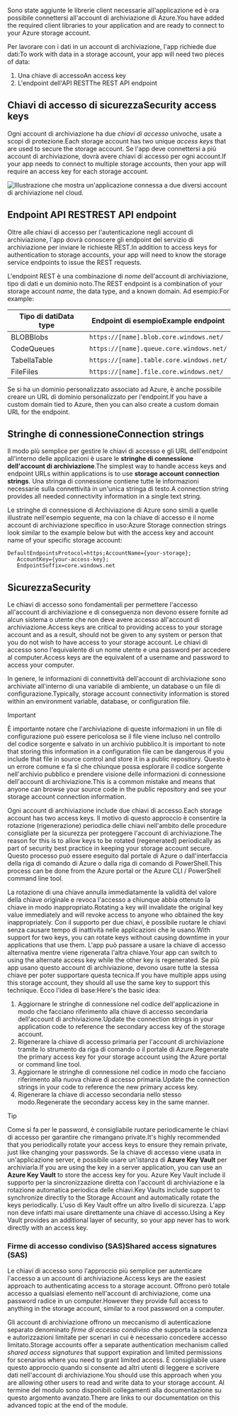 <span data-ttu-id="c3544-101">Sono state aggiunte le librerie client necessarie all'applicazione ed è ora possibile connettersi all'account di archiviazione di Azure.</span><span class="sxs-lookup"><span data-stu-id="c3544-101">You have added the required client libraries to your application and are ready to connect to your Azure storage account.</span></span>

<span data-ttu-id="c3544-102">Per lavorare con i dati in un account di archiviazione, l'app richiede due dati:</span><span class="sxs-lookup"><span data-stu-id="c3544-102">To work with data in a storage account, your app will need two pieces of data:</span></span>

1. <span data-ttu-id="c3544-103">Una chiave di accesso</span><span class="sxs-lookup"><span data-stu-id="c3544-103">An access key</span></span>
1. <span data-ttu-id="c3544-104">L'endpoint dell'API REST</span><span class="sxs-lookup"><span data-stu-id="c3544-104">The REST API endpoint</span></span>

## <a name="security-access-keys"></a><span data-ttu-id="c3544-105">Chiavi di accesso di sicurezza</span><span class="sxs-lookup"><span data-stu-id="c3544-105">Security access keys</span></span>

<span data-ttu-id="c3544-106">Ogni account di archiviazione ha due _chiavi di accesso_ univoche, usate a scopi di protezione.</span><span class="sxs-lookup"><span data-stu-id="c3544-106">Each storage account has two unique _access keys_ that are used to secure the storage account.</span></span> <span data-ttu-id="c3544-107">Se l'app deve connettersi a più account di archiviazione, dovrà avere chiavi di accesso per ogni account.</span><span class="sxs-lookup"><span data-stu-id="c3544-107">If your app needs to connect to multiple storage accounts, then your app will require an access key for each storage account.</span></span>

![Illustrazione che mostra un'applicazione connessa a due diversi account di archiviazione nel cloud.](..\media\6-multiple-accounts.png)

## <a name="rest-api-endpoint"></a><span data-ttu-id="c3544-110">Endpoint API REST</span><span class="sxs-lookup"><span data-stu-id="c3544-110">REST API endpoint</span></span>

<span data-ttu-id="c3544-111">Oltre alle chiavi di accesso per l'autenticazione negli account di archiviazione, l'app dovrà conoscere gli endpoint del servizio di archiviazione per inviare le richieste REST.</span><span class="sxs-lookup"><span data-stu-id="c3544-111">In addition to access keys for authentication to storage accounts, your app will need to know the storage service endpoints to issue the REST requests.</span></span> 

<span data-ttu-id="c3544-112">L'endpoint REST è una combinazione di _nome_ dell'account di archiviazione, tipo di dati e un dominio noto.</span><span class="sxs-lookup"><span data-stu-id="c3544-112">The REST endpoint is a combination of your storage account _name_, the data type, and a known domain.</span></span> <span data-ttu-id="c3544-113">Ad esempio:</span><span class="sxs-lookup"><span data-stu-id="c3544-113">For example:</span></span>

| <span data-ttu-id="c3544-114">Tipo di dati</span><span class="sxs-lookup"><span data-stu-id="c3544-114">Data type</span></span> | <span data-ttu-id="c3544-115">Endpoint di esempio</span><span class="sxs-lookup"><span data-stu-id="c3544-115">Example endpoint</span></span> |
|-----------|------------------|
| <span data-ttu-id="c3544-116">BLOB</span><span class="sxs-lookup"><span data-stu-id="c3544-116">Blobs</span></span>     | `https://[name].blob.core.windows.net/` |
| <span data-ttu-id="c3544-117">Code</span><span class="sxs-lookup"><span data-stu-id="c3544-117">Queues</span></span>    | `https://[name].queue.core.windows.net/` |
| <span data-ttu-id="c3544-118">Tabella</span><span class="sxs-lookup"><span data-stu-id="c3544-118">Table</span></span>     | `https://[name].table.core.windows.net/` |
| <span data-ttu-id="c3544-119">File</span><span class="sxs-lookup"><span data-stu-id="c3544-119">Files</span></span>     | `https://[name].file.core.windows.net/` |

<span data-ttu-id="c3544-120">Se si ha un dominio personalizzato associato ad Azure, è anche possibile creare un URL di dominio personalizzato per l'endpoint.</span><span class="sxs-lookup"><span data-stu-id="c3544-120">If you have a custom domain tied to Azure, then you can also create a custom domain URL for the endpoint.</span></span>

## <a name="connection-strings"></a><span data-ttu-id="c3544-121">Stringhe di connessione</span><span class="sxs-lookup"><span data-stu-id="c3544-121">Connection strings</span></span>

<span data-ttu-id="c3544-122">Il modo più semplice per gestire le chiavi di accesso e gli URL dell'endpoint all'interno delle applicazioni è usare le **stringhe di connessione dell'account di archiviazione**.</span><span class="sxs-lookup"><span data-stu-id="c3544-122">The simplest way to handle access keys and endpoint URLs within applications is to use **storage account connection strings**.</span></span> <span data-ttu-id="c3544-123">Una stringa di connessione contiene tutte le informazioni necessarie sulla connettività in un'unica stringa di testo.</span><span class="sxs-lookup"><span data-stu-id="c3544-123">A connection string provides all needed connectivity information in a single text string.</span></span>

<span data-ttu-id="c3544-124">Le stringhe di connessione di Archiviazione di Azure sono simili a quelle illustrate nell'esempio seguente, ma con la chiave di accesso e il nome account di archiviazione specifico in uso:</span><span class="sxs-lookup"><span data-stu-id="c3544-124">Azure Storage connection strings look similar to the example below but with the access key and account name of your specific storage account:</span></span>

```
DefaultEndpointsProtocol=https;AccountName={your-storage};
   AccountKey={your-access-key};
   EndpointSuffix=core.windows.net
```

## <a name="security"></a><span data-ttu-id="c3544-125">Sicurezza</span><span class="sxs-lookup"><span data-stu-id="c3544-125">Security</span></span>

<span data-ttu-id="c3544-126">Le chiavi di accesso sono fondamentali per permettere l'accesso all'account di archiviazione e di conseguenza non devono essere fornite ad alcun sistema o utente che non deve avere accesso all'account di archiviazione.</span><span class="sxs-lookup"><span data-stu-id="c3544-126">Access keys are critical to providing access to your storage account and as a result, should not be given to any system or person that you do not wish to have access to your storage account.</span></span> <span data-ttu-id="c3544-127">Le chiavi di accesso sono l'equivalente di un nome utente e una password per accedere al computer.</span><span class="sxs-lookup"><span data-stu-id="c3544-127">Access keys are the equivalent of a username and password to access your computer.</span></span>

<span data-ttu-id="c3544-128">In genere, le informazioni di connettività dell'account di archiviazione sono archiviate all'interno di una variabile di ambiente, un database o un file di configurazione.</span><span class="sxs-lookup"><span data-stu-id="c3544-128">Typically, storage account connectivity information is stored within an environment variable, database, or configuration file.</span></span>

> [!IMPORTANT]
> <span data-ttu-id="c3544-129">È importante notare che l'archiviazione di queste informazioni in un file di configurazione può essere pericolosa se il file viene incluso nel controllo del codice sorgente e salvato in un archivio pubblico.</span><span class="sxs-lookup"><span data-stu-id="c3544-129">It is important to note that storing this information in a configuration file can be dangerous if you include that file in source control and store it in a public repository.</span></span> <span data-ttu-id="c3544-130">Questo è un errore comune e fa sì che chiunque possa esplorare il codice sorgente nell'archivio pubblico e prendere visione delle informazioni di connessione dell'account di archiviazione.</span><span class="sxs-lookup"><span data-stu-id="c3544-130">This is a common mistake and means that anyone can browse your source code in the public repository and see your storage account connection information.</span></span>

<span data-ttu-id="c3544-131">Ogni account di archiviazione include due chiavi di accesso.</span><span class="sxs-lookup"><span data-stu-id="c3544-131">Each storage account has two access keys.</span></span> <span data-ttu-id="c3544-132">Il motivo di questo approccio è consentire la rotazione (rigenerazione) periodica delle chiavi nell'ambito delle procedure consigliate per la sicurezza per proteggere l'account di archiviazione.</span><span class="sxs-lookup"><span data-stu-id="c3544-132">The reason for this is to allow keys to be rotated (regenerated) periodically as part of security best practice in keeping your storage account secure.</span></span> <span data-ttu-id="c3544-133">Questo processo può essere eseguito dal portale di Azure o dall'interfaccia della riga di comando di Azure o dalla riga di comando di PowerShell.</span><span class="sxs-lookup"><span data-stu-id="c3544-133">This process can be done from the Azure portal or the Azure CLI / PowerShell command line tool.</span></span>

<span data-ttu-id="c3544-134">La rotazione di una chiave annulla immediatamente la validità del valore della chiave originale e revoca l'accesso a chiunque abbia ottenuto la chiave in modo inappropriato.</span><span class="sxs-lookup"><span data-stu-id="c3544-134">Rotating a key will invalidate the original key value immediately and will revoke access to anyone who obtained the key inappropriately.</span></span> <span data-ttu-id="c3544-135">Con il supporto per due chiavi, è possibile ruotare le chiavi senza causare tempo di inattività nelle applicazioni che le usano.</span><span class="sxs-lookup"><span data-stu-id="c3544-135">With support for two keys, you can rotate keys without causing downtime in your applications that use them.</span></span> <span data-ttu-id="c3544-136">L'app può passare a usare la chiave di accesso alternativa mentre viene rigenerata l'altra chiave.</span><span class="sxs-lookup"><span data-stu-id="c3544-136">Your app can switch to using the alternate access key while the other key is regenerated.</span></span> <span data-ttu-id="c3544-137">Se più app usano questo account di archiviazione, devono usare tutte la stessa chiave per poter supportare questa tecnica.</span><span class="sxs-lookup"><span data-stu-id="c3544-137">If you have multiple apps using this storage account, they should all use the same key to support this technique.</span></span> <span data-ttu-id="c3544-138">Ecco l'idea di base:</span><span class="sxs-lookup"><span data-stu-id="c3544-138">Here's the basic idea:</span></span>

1. <span data-ttu-id="c3544-139">Aggiornare le stringhe di connessione nel codice dell'applicazione in modo che facciano riferimento alla chiave di accesso secondaria dell'account di archiviazione.</span><span class="sxs-lookup"><span data-stu-id="c3544-139">Update the connection strings in your application code to reference the secondary access key of the storage account.</span></span>
2. <span data-ttu-id="c3544-140">Rigenerare la chiave di accesso primaria per l'account di archiviazione tramite lo strumento da riga di comando o il portale di Azure.</span><span class="sxs-lookup"><span data-stu-id="c3544-140">Regenerate the primary access key for your storage account using the Azure portal or command line tool.</span></span>
3. <span data-ttu-id="c3544-141">Aggiornare le stringhe di connessione nel codice in modo che facciano riferimento alla nuova chiave di accesso primaria.</span><span class="sxs-lookup"><span data-stu-id="c3544-141">Update the connection strings in your code to reference the new primary access key.</span></span>
4. <span data-ttu-id="c3544-142">Rigenerare la chiave di accesso secondaria nello stesso modo.</span><span class="sxs-lookup"><span data-stu-id="c3544-142">Regenerate the secondary access key in the same manner.</span></span>

> [!TIP]
> <span data-ttu-id="c3544-143">Come si fa per le password, è consigliabile ruotare periodicamente le chiavi di accesso per garantire che rimangano private.</span><span class="sxs-lookup"><span data-stu-id="c3544-143">It's highly recommended that you periodically rotate your access keys to ensure they remain private, just like changing your passwords.</span></span> <span data-ttu-id="c3544-144">Se la chiave di accesso viene usata in un'applicazione server, è possibile usare un'istanza di **Azure Key Vault** per archiviarla.</span><span class="sxs-lookup"><span data-stu-id="c3544-144">If you are using the key in a server application, you can use an **Azure Key Vault** to store the access key for you.</span></span> <span data-ttu-id="c3544-145">Azure Key Vault include il supporto per la sincronizzazione diretta con l'account di archiviazione e la rotazione automatica periodica delle chiavi.</span><span class="sxs-lookup"><span data-stu-id="c3544-145">Key Vaults include support to synchronize directly to the Storage Account and automatically rotate the keys periodically.</span></span> <span data-ttu-id="c3544-146">L'uso di Key Vault offre un altro livello di sicurezza. L'app non deve infatti mai usare direttamente una chiave di accesso.</span><span class="sxs-lookup"><span data-stu-id="c3544-146">Using a Key Vault provides an additional layer of security, so your app never has to work directly with an access key.</span></span>

### <a name="shared-access-signatures-sas"></a><span data-ttu-id="c3544-147">Firme di accesso condiviso (SAS)</span><span class="sxs-lookup"><span data-stu-id="c3544-147">Shared access signatures (SAS)</span></span>

<span data-ttu-id="c3544-148">Le chiavi di accesso sono l'approccio più semplice per autenticare l'accesso a un account di archiviazione.</span><span class="sxs-lookup"><span data-stu-id="c3544-148">Access keys are the easiest approach to authenticating access to a storage account.</span></span> <span data-ttu-id="c3544-149">Offrono però totale accesso a qualsiasi elemento nell'account di archiviazione, come una password radice in un computer.</span><span class="sxs-lookup"><span data-stu-id="c3544-149">However they provide full access to anything in the storage account, similar to a root password on a computer.</span></span>

<span data-ttu-id="c3544-150">Gli account di archiviazione offrono un meccanismo di autenticazione separato denominato _firme di accesso condiviso_ che supporta la scadenza e autorizzazioni limitate per scenari in cui è necessario concedere accesso limitato.</span><span class="sxs-lookup"><span data-stu-id="c3544-150">Storage accounts offer a separate authentication mechanism called _shared access signatures_ that support expiration and limited permissions for scenarios where you need to grant limited access.</span></span> <span data-ttu-id="c3544-151">È consigliabile usare questo approccio quando si consente ad altri utenti di leggere e scrivere dati nell'account di archiviazione.</span><span class="sxs-lookup"><span data-stu-id="c3544-151">You should use this approach when you are allowing other users to read and write data to your storage account.</span></span> <span data-ttu-id="c3544-152">Al termine del modulo sono disponibili collegamenti alla documentazione su questo argomento avanzato.</span><span class="sxs-lookup"><span data-stu-id="c3544-152">There are links to our documentation on this advanced topic at the end of the module.</span></span>
